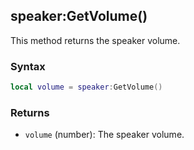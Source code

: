 ## speaker:GetVolume()

This method returns the speaker volume.

### Syntax

```lua
local volume = speaker:GetVolume()
```

### Returns

- `volume` (number): The speaker volume.